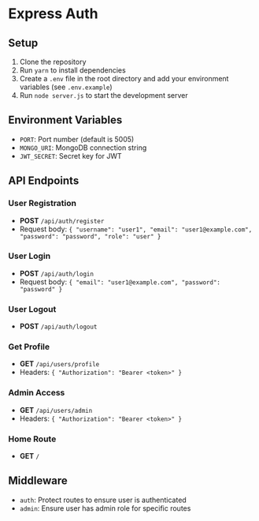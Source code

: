 # Express Auth

## Setup

1. Clone the repository
2. Run `yarn` to install dependencies
3. Create a `.env` file in the root directory and add your environment variables (see `.env.example`)
4. Run `node server.js` to start the development server

## Environment Variables

- `PORT`: Port number (default is 5005)
- `MONGO_URI`: MongoDB connection string
- `JWT_SECRET`: Secret key for JWT

## API Endpoints

### User Registration

- **POST** `/api/auth/register`
- Request body: `{ "username": "user1", "email": "user1@example.com", "password": "password", "role": "user" }`

### User Login

- **POST** `/api/auth/login`
- Request body: `{ "email": "user1@example.com", "password": "password" }`

### User Logout

- **POST** `/api/auth/logout`

### Get Profile

- **GET** `/api/users/profile`
- Headers: `{ "Authorization": "Bearer <token>" }`

### Admin Access

- **GET** `/api/users/admin`
- Headers: `{ "Authorization": "Bearer <token>" }`

### Home Route

- **GET** `/`

## Middleware

- `auth`: Protect routes to ensure user is authenticated
- `admin`: Ensure user has admin role for specific routes
